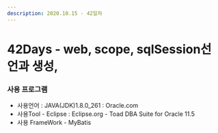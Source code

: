 ```yaml
---
description: 2020.10.15 - 42일차
---
```


# 42Days - web, scope, sqlSession선언과 생성,

### 사용 프로그램

* 사용언어 : JAVA\(JDK\)1.8.0\_261 : Oracle.com
* 사용Tool  - Eclipse : Eclipse.org - Toad DBA Suite for Oracle 11.5
* 사용 FrameWork - MyBatis

